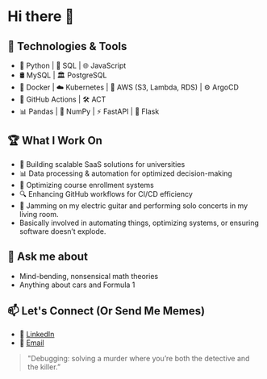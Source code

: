 # Hi there 🌝

## 🔧 Technologies & Tools
- 🐍 Python | 💾 SQL | 🌐 JavaScript
- 🛢 MySQL | 🏛 PostgreSQL
- 🐳 Docker | ☁️ Kubernetes | 🚀 AWS (S3, Lambda, RDS) | ⚙️ ArgoCD
- 🔄 GitHub Actions | 🛠 ACT
- 📊 Pandas | 🧮 NumPy | ⚡ FastAPI | 🧪 Flask

## 🏆 What I Work On
- 🚀 Building scalable SaaS solutions for universities
- 📊 Data processing & automation for optimized decision-making
- 🎯 Optimizing course enrollment systems
- 🔍 Enhancing GitHub workflows for CI/CD efficiency
- 🎸 Jamming on my electric guitar and performing solo concerts in my living room.
- Basically involved in automating things, optimizing systems, or ensuring software doesn’t explode.

## 💬 Ask me about
- Mind-bending, nonsensical math theories
- Anything about cars and Formula 1  

## 📫 Let's Connect (Or Send Me Memes)

- 🏢 [LinkedIn](https://www.linkedin.com/in/rodrigo-zapata-sandoval-48284b1ba)
- 📧 [Email](mailto:ra.zapatasandoval@gmail.com)

> "Debugging: solving a murder where you’re both the detective and the killer.”
